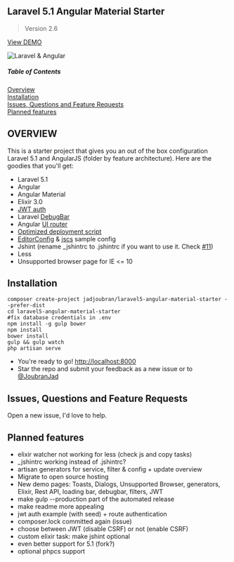 ## Laravel 5.1 Angular Material Starter
> Version 2.6

<a href="https://infinite-dusk-3948.herokuapp.com/" target="_blank">View DEMO</a>

![Laravel & Angular](http://i.imgur.com/ZbLzOPP.jpg)


##### Table of Contents
[Overview](#overview)  
[Installation](#installation)  
[Issues, Questions and Feature Requests](#issues)  
[Planned features](#planned_features)  

<a name="overview"></a>
## OVERVIEW
This is a starter project that gives you an out of the box configuration Laravel 5.1 and AngularJS (folder by feature architecture).
Here are the goodies that you'll get:

* Laravel 5.1
* Angular
* Angular Material
* Elixir 3.0
* [JWT auth](https://scotch.io/tutorials/token-based-authentication-for-angularjs-and-laravel-apps)
* Laravel [DebugBar](https://github.com/barryvdh/laravel-debugbar)
* Angular [UI router](https://github.com/angular-ui/ui-router)
* [Optimized deployment script](https://github.com/jadjoubran/laravel5-angular-material-starter/blob/master/deploy.sh)
* [EditorConfig](http://editorconfig.org/) & [jscs](http://jscs.info/) sample config
* Jshint (rename _jshintrc to .jshintrc if you want to use it. Check [#11](https://github.com/jadjoubran/laravel5-angular-material-starter/issues/11))
* Less
* Unsupported browser page for IE <= 10


<a name="installation"></a>
## Installation

    composer create-project jadjoubran/laravel5-angular-material-starter --prefer-dist
    cd laravel5-angular-material-starter
    #fix database credentials in .env
    npm install -g gulp bower
    npm install
    bower install
    gulp && gulp watch
    php artisan serve
* You're ready to go! <a href="http://localhost:8000" target="_blank">http://localhost:8000</a>
* Star the repo and submit your feedback as a new issue or to <a href="https://twitter.com/joubranjad" target="_blank">@JoubranJad</a>

<a name="issues"></a>
## Issues, Questions and Feature Requests
Open a new issue, I'd love to help.


<a name="planned_features"></a>
## Planned features

- elixir watcher not working for less (check js and copy tasks)
- _jshintrc working instead of .jshintrc?
- artisan generators for service, filter & config + update overview
- Migrate to open source hosting
- New demo pages: Toasts, Dialogs, Unsupported Browser, generators, Elixir, Rest API, loading bar, debugbar, filters, JWT
- make gulp --production part of the automated release
- make readme more appealing
- jwt auth example (with seed) + route authentication
- composer.lock committed again (issue)
- choose between JWT (disable CSRF) or not (enable CSRF)
- custom elixir task: make jshint optional
- even better support for 5.1 (fork?)
- optional phpcs support
